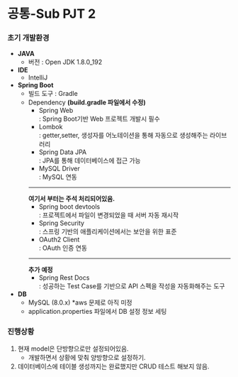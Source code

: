 # 공통-Sub PJT 2
### 초기 개발환경

- **JAVA**
    - 버전 : Open JDK 1.8.0_192
- **IDE**
    - IntelliJ
- **Spring Boot**
    - 빌드 도구 : Gradle
    - Dependency **(build.gradle 파일에서 수정)**
        - Spring Web      
        : Spring Boot기반 Web 프로젝트 개발시 필수
         - Lombok      
        : getter,setter, 생성자를 어노테이션을 통해 자동으로 생성해주는 라이브러리
        - Spring Data JPA      
        : JPA를 통해 데이터베이스에 접근 가능
        - MySQL Driver     
        : MySQL 연동
        --------
        **여기서 부터는 주석 처리되어있음.**
        - Spring boot devtools      
        : 프로젝트에서 파일이 변경되었을 때 서버 자동 재시작
        - Spring Security    
        : 스프링 기반의 애플리케이션에서는 보안을 위한 표준
        - OAuth2 Client    
        : OAuth 인증 연동
        --------
        **추가 예정**
        - Spring Rest Docs     
        : 성공하는 Test Case를 기반으로 API 스펙을 작성을 자동화해주는 도구
- **DB**
    - MySQL (8.0.x) *aws 문제로 아직 미정
    - application.properties 파일에서 DB 설정 정보 세팅

### 진행상황
1. 현재 model은 단방향으로만 설정되어있음.
    - 개발하면서 상황에 맞춰 양방향으로 설정하기.   
2. 데이터베이스에 테이블 생성까지는 완료했지만 CRUD 테스트 해보지 않음.